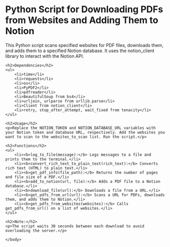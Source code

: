 <!DOCTYPE html>
<html>
<head>
    <title>README</title>
</head>
<body>
    <h1>Python Script for Downloading PDFs from Websites and Adding Them to Notion</h1>
    <p>This Python script scans specified websites for PDF files, downloads them, and adds them to a specified Notion database. It uses the notion_client library to interact with the Notion API.</p>

    <h2>Dependencies</h2>
    <ul>
        <li>time</li>
        <li>requests</li>
        <li>os</li>
        <li>PyPDF2</li>
        <li>pdfreader</li>
        <li>BeautifulSoup from bs4</li>
        <li>urljoin, urlparse from urllib.parse</li>
        <li>Client from notion_client</li>
        <li>retry, stop_after_attempt, wait_fixed from tenacity</li>
    </ul>

    <h2>Usage</h2>
    <p>Replace the NOTION_TOKEN and NOTION_DATABASE_URL variables with your Notion token and database URL, respectively. Add the websites you want to scan to the websites_to_scan list. Run the script.</p>

    <h2>Functions</h2>
    <ul>
        <li><b>log_to_file(message):</b> Logs messages to a file and prints them to the terminal.</li>
        <li><b>convert_rich_text_to_plain_text(rich_text):</b> Converts rich text (HTML) to plain text.</li>
        <li><b>get_pdf_info(file_path):</b> Returns the number of pages and file size of a PDF.</li>
        <li><b>add_to_notion(url, file):</b> Adds a PDF file to a Notion database.</li>
        <li><b>download_file(url):</b> Downloads a file from a URL.</li>
        <li><b>get_pdfs_from_url(url):</b> Scans a URL for PDFs, downloads them, and adds them to Notion.</li>
        <li><b>get_pdfs_from_websites(websites):</b> Calls get_pdfs_from_url() on a list of websites.</li>
    </ul>

    <h2>Note:</h2>
    <p>The script waits 30 seconds between each download to avoid overloading the server.</p>

    </body>
</html>
